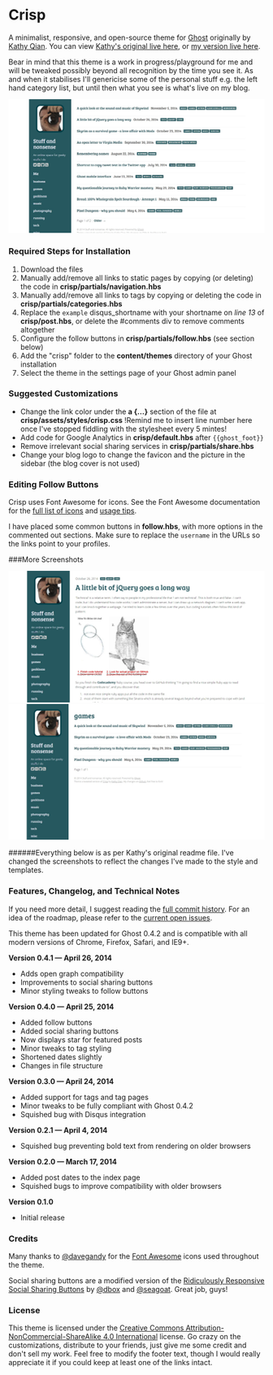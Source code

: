 # Crisp 

A minimalist, responsive, and open-source theme for [Ghost](http://ghost.org) originally by [Kathy Qian](http://kathyqian.com). You can view [Kathy's original live here](http://kathyqian.com), or [my version live here](http://stuffandnonsense.ghost.io/).

Bear in mind that this theme is a work in progress/playground for me and will be tweaked possibly beyond all recognition by the time you see it. As and when it stabilises I'll genericise some of the personal stuff e.g. the left hand category list, but until then what you see is what's live on my blog.

![Index](https://github.com/fst0pped/crisp-ghost-theme/blob/master/index.png)   

### Required Steps for Installation

1. Download the files
2. Manually add/remove all links to static pages by copying (or deleting) the code in **crisp/partials/navigation.hbs**
3. Manually add/remove all links to tags by copying or deleting the code in **crisp/partials/categories.hbs**
4. Replace the `example` disqus_shortname with your shortname on *line 13* of **crisp/post.hbs**, or delete the #comments div to remove comments altogether
5. Configure the follow buttons in **crisp/partials/follow.hbs** (see section below)
6. Add the "crisp" folder to the **content/themes** directory of your Ghost installation
7. Select the theme in the settings page of your Ghost admin panel

### Suggested Customizations

* Change the link color under the **a {...}** section of the file at **crisp/assets/styles/crisp.css** !Remind me to insert line number here once I've stopped fiddling with the stylesheet every 5 mintes!
* Add code for Google Analytics in **crisp/default.hbs** after `{{ghost_foot}}`
* Remove irrelevant social sharing services in **crisp/partials/share.hbs**
* Change your blog logo to change the favicon and the picture in the sidebar (the blog cover is not used)

### Editing Follow Buttons

Crisp uses Font Awesome for icons. See the Font Awesome documentation for the [full list of icons](http://fortawesome.github.io/Font-Awesome/icons/) and [usage tips](http://fortawesome.github.io/Font-Awesome/examples/). 

I have placed some common buttons in **follow.hbs**, with more options in the commented out sections. Make sure to replace the `username` in the URLs so the links point to your profiles. 

###More Screenshots

![Post](https://github.com/fst0pped/crisp-ghost-theme/blob/master/post.png)
![List of posts in a category](https://github.com/fst0pped/crisp-ghost-theme/blob/master/category_post_list.png)

######Everything below is as per Kathy's original readme file. I've changed the screenshots to reflect the changes I've made to the style and templates.

### Features, Changelog, and Technical Notes

If you need more detail, I suggest reading the [full commit history](https://github.com/kathyqian/crisp-ghost-theme/commits/master/). For an idea of the roadmap, please refer to the [current open issues](https://github.com/kathyqian/crisp-ghost-theme/issues?state=open).

This theme has been updated for Ghost 0.4.2 and is compatible with all modern versions of Chrome, Firefox, Safari, and IE9+.

**Version 0.4.1 &mdash; April 26, 2014**

* Adds open graph compatibility
* Improvements to social sharing buttons
* Minor styling tweaks to follow buttons

**Version 0.4.0 &mdash; April 25, 2014**

* Added follow buttons
* Added social sharing buttons 
* Now displays star for featured posts
* Minor tweaks to tag styling
* Shortened dates slightly
* Changes in file structure

**Version 0.3.0 &mdash; April 24, 2014**

* Added support for tags and tag pages
* Minor tweaks to be fully compliant with Ghost 0.4.2
* Squished bug with Disqus integration

**Version 0.2.1 &mdash; April 4, 2014**

* Squished bug preventing bold text from rendering on older browsers

**Version 0.2.0 &mdash; March 17, 2014**

* Added post dates to the index page
* Squished bugs to improve compatibility with  older browsers

**Version 0.1.0**

* Initial release

### Credits

Many thanks to [@davegandy](http://twitter.com/davegandy) for the [Font Awesome](https://github.com/FortAwesome/Font-Awesome) icons used throughout the theme.

Social sharing buttons are a modified version of the [Ridiculously Responsive Social Sharing Buttons](https://github.com/kni-labs/rrssb) by [@dbox](http://www.twitter.com/dbox) and [@seagoat](http://www.twitter.com/seagoat). Great job, guys!

### License

This theme is licensed under the [Creative Commons Attribution-NonCommercial-ShareAlike 4.0 International](http://creativecommons.org/licenses/by-nc-sa/4.0/) license. Go crazy on the customizations, distribute to your friends, just give me some credit and don't sell my work. Feel free to modify the footer text, though I would really appreciate it if you could keep at least one of the links intact.
